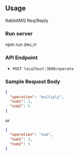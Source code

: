 ## Usage

RabbitMQ Req/Reply

### Run server

npm run dev_rr

### API Endpoint

- `POST localhost:3090/operate`

### Sample Request Body

```json
{
  "operation": "multiply",
  "num1": 3,
  "num2": 5
}
```

or

```json
{
  "operation": "sum",
  "num1": 3,
  "num2": 5
}
```
